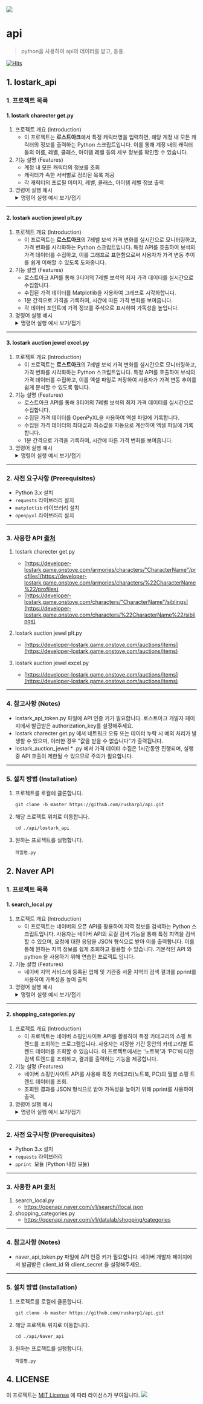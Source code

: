 <img src="https://capsule-render.vercel.app/api?type=waving&amp;color=BDBDC8&amp;height=150&amp;section=header">

# api

> python을 사용하여 api의 데이터를 받고, 응용.

[![Hits](https://hits.seeyoufarm.com/api/count/incr/badge.svg?url=https%3A%2F%2Fgithub.com%2Frusharp1%2Fapi&count_bg=%233B3B3B&title_bg=%23B178BE&icon=&icon_color=%23E7E7E7&title=hits&edge_flat=false)](https://hits.seeyoufarm.com)

## 1\. lostark\_api

### 1\. 프로젝트 목록

#### 1. lostark charecter get.py
1. 프로젝트 개요 (Introduction)
    * 이 프로젝트는 **로스트아크**에서 특정 캐릭터명을 입력하면, 해당 계정 내 모든 캐릭터의 정보를 출력하는 Python 스크립트입니다. 이를 통해 계정 내의 캐릭터들의 이름, 레벨, 클래스, 아이템 레벨 등의 세부 정보를 확인할 수 있습니다.
2. 기능 설명 (Features)
    * 계정 내 모든 캐릭터의 정보를 조회
    * 캐릭터가 속한 서버별로 정리된 목록 제공
    * 각 캐릭터의 프로필 이미지, 레벨, 클래스, 아이템 레벨 정보 출력
3. 명령어 실행 예시
    <details>
      <summary>명령어 실행 예시 보기/접기</summary>
    - 서버명 별로 캐릭터 개수가 출력되며, 프로필 조회가 되는 경우, 프로필을 링크로 제공
        <img src = "https://github.com/user-attachments/assets/799e1620-e08d-42e9-8cc4-fe79a4c1250f" alt = "명령어 실행 예시">
    </br>
      - 캐릭터 프로필 이미지를 찾을 수 없거나, 불러오지 않는 경우 링크가 노출되지 않음
         <img src = "https://github.com/user-attachments/assets/bcb8685e-9d8d-4384-90ae-1a60ca18252a" alt = "명령어 실행 예시">
    </details>
***
#### 2. lostark auction jewel plt.py
1. 프로젝트 개요 (Introduction)
    * 이 프로젝트는 **로스트아크**의 7레벨 보석 가격 변화를 실시간으로 모니터링하고, 가격 변화를 시각화하는 Python 스크립트입니다. 특정 API를 호출하여 보석의 가격 데이터를 수집하고, 이를 그래프로 표현함으로써 사용자가 가격 변동 추이를 쉽게 이해할 수 있도록 도와줍니다.
2. 기능 설명 (Features)
    * 로스트아크 API를 통해 3티어의 7레벨 보석의 최저 가격 데이터를 실시간으로 수집합니다.
    * 수집된 가격 데이터를 Matplotlib을 사용하여 그래프로 시각화합니다.
    * 1분 간격으로 가격을 기록하여, 시간에 따른 가격 변화를 보여줍니다.
    * 각 데이터 포인트에 가격 정보를 주석으로 표시하여 가독성을 높입니다.
3. 명령어 실행 예시
    <details>
      <summary>명령어 실행 예시 보기/접기</summary>
        <img src = "https://github.com/user-attachments/assets/96ca86fa-9123-431d-b29c-f3263234364a" alt = "명령어 실행 예시">
    </details>
***
#### 3. lostark auction jewel excel.py
1. 프로젝트 개요 (Introduction)
    * 이 프로젝트는 **로스트아크**의 7레벨 보석 가격 변화를 실시간으로 모니터링하고, 가격 변화를 시각화하는 Python 스크립트입니다. 특정 API를 호출하여 보석의 가격 데이터를 수집하고, 이를 엑셀 파일로 저장하여 사용자가 가격 변동 추이를 쉽게 분석할 수 있도록 합니다.
2. 기능 설명 (Features)
    * 로스트아크 API를 통해 3티어의 7레벨 보석의 최저 가격 데이터를 실시간으로 수집합니다.
    * 수집된 가격 데이터를 OpenPyXL을 사용하여 엑셀 파일에 기록합니다.
    * 수집된 가격 데이터의 최대값과 최소값을 자동으로 계산하여 엑셀 파일에 기록합니다.
    * 1분 간격으로 가격을 기록하여, 시간에 따른 가격 변화를 보여줍니다.
3. 명령어 실행 예시
      <details>
         <summary>명령어 실행 예시 보기/접기</summary>
            <a href="https://github.com/user-attachments/files/17088528/lostark_jewel_test.xlsx" target="_blank">
          lostark_jewel_test.xlsx 파일 다운로드
        </a>
          </details>
***

### 2\. 사전 요구사항 \(Prerequisites\)

* Python 3.x 설치
* `requests` 라이브러리 설치
* `matplotlib` 라이브러리 설치
* `openpyxl` 라이브러리 설치
***

### 3. 사용한 API [출처](https://developer-lostark.game.onstove.com/)
1.  lostark charecter get.py
    * [https://developer-lostark.game.onstove.com/armories/characters/"CharacterName"/profiles](https://developer-lostark.game.onstove.com/armories/characters/%22CharacterName%22/profiles)
    * [https://developer-lostark.game.onstove.com/characters/"CharacterName"/siblings](https://developer-lostark.game.onstove.com/characters/%22CharacterName%22/siblings)
2. lostark auction jewel plt.py
    * [https://developer-lostark.game.onstove.com/auctions/items](https://developer-lostark.game.onstove.com/auctions/items)

3. lostark auction jewel excel.py
    * [https://developer-lostark.game.onstove.com/auctions/items](https://developer-lostark.game.onstove.com/auctions/items)

***
### 4\. 참고사항 \(Notes\)

* lostark\_api\_token.py 파일에 API 인증 키가 필요합니다. 로스트아크 개발자 페이지에서 발급받은 authorization\_key를 설정해주세요.
* lostark charecter get.py 에서 네트워크 오류 또는 데이터 누락 시 예외 처리가 발생할 수 있으며, 이러한 경우 "값을 받을 수 없습니다"가 출력됩니다.
* lostark\_auction\_jewel \* .py 에서 가격 데이터 수집은 1시간동안 진행되며, 실행 중 API 호출이 제한될 수 있으므로 주의가 필요합니다.

***
### 5\. 설치 방법 \(Installation\)

1. 프로젝트를 로컬에 클론합니다.

    ```
    git clone -b master https://github.com/rusharp1/api.git
    ```
2. 해당 프로젝트 위치로 이동합니다.

    ```
    cd ./api/lostark_api
    ```
3. 원하는 프로젝트를 실행합니다.

    ```
    파일명.py
    ```
## 2\. Naver API
 
### 1\. 프로젝트 목록

#### 1. search_local.py
1. 프로젝트 개요 (Introduction)
    * 이 프로젝트는 네이버의 오픈 API를 활용하여 지역 정보를 검색하는 Python 스크립트입니다. 사용자는 네이버 API의 로컬 검색 기능을 통해 특정 지역을 검색할 수 있으며, 요청에 대한 응답을 JSON 형식으로 받아 이를 출력합니다. 이를 통해 원하는 지역 정보를 쉽게 조회하고 활용할 수 있습니다. 기본적인 API 와 python 을 사용하기 위해 연습한 프로젝트 입니다.
2. 기능 설명 (Features)
    * 네이버 지역 서비스에 등록된 업체 및 기관중 서울 지역의 검색 결과를 pprint를 사용하여 가독성을 높여 출력
3. 명령어 실행 예시
      <details>
         <summary>명령어 실행 예시 보기/접기</summary>
            <img src = "https://github.com/user-attachments/assets/a7e638fd-fc5d-4a6e-8690-63aeebd68a7d" alt = "명령어 실행 예시">
          </details>
***
#### 2. shopping_categories.py
1. 프로젝트 개요 (Introduction)
    * 이 프로젝트는 네이버 쇼핑인사이트 API를 활용하여 특정 카테고리의 쇼핑 트렌드를 조회하는 프로그램입니다. 사용자는 지정한 기간 동안의 카테고리별 트렌드 데이터를 조회할 수 있습니다. 이 프로젝트에서는 '노트북'과 'PC'에 대한 검색 트렌드를 조회하고, 결과를 출력하는 기능을 제공합니다.
2. 기능 설명 (Features)
    * 네이버 쇼핑인사이트 API를 사용해 특정 카테고리(노트북, PC)의 월별 쇼핑 트렌드 데이터를 조회.
    * 조회된 결과를 JSON 형식으로 받아 가독성을 높이기 위해 pprint를 사용하여 출력.
3. 명령어 실행 예시
      <details>
         <summary>명령어 실행 예시 보기/접기</summary>
            <img src = "https://github.com/user-attachments/assets/729568aa-9a2e-4fe6-953a-956c5f9df912" alt = "명령어 실행 예시">
          </details>
***
### 2\. 사전 요구사항 \(Prerequisites\)

* Python 3.x 설치
* `requests` 라이브러리
* `pprint `모듈 (Python 내장 모듈)


***
### 3. 사용한 API [출처](https://developers.naver.com/docs/common/openapiguide/apilist.md#%EB%A1%9C%EA%B7%B8%EC%9D%B8-%EB%B0%A9%EC%8B%9D-%EC%98%A4%ED%94%88-api)
1.  search_local.py
    * https://openapi.naver.com/v1/search//local.json
2. shopping_categories.py
    * https://openapi.naver.com/v1/datalab/shopping/categories

***
### 4\. 참고사항 \(Notes\)
* naver_api_token.py 파일에 API 인증 키가 필요합니다. 네이버 개발자 페이지에서 발급받은 client_id 와 client_secret 을 설정해주세요.
***
### 5\. 설치 방법 \(Installation\)

1. 프로젝트를 로컬에 클론합니다.

    ```
    git clone -b master https://github.com/rusharp1/api.git
    ```
2. 해당 프로젝트 위치로 이동합니다.

    ```
    cd ./api/Naver_api
    ```
3. 원하는 프로젝트를 실행합니다.

    ```
    파일명.py
    ```
## 4. LICENSE 
이 프로젝트는 [MIT License](LICENSE) 에 따라 라이선스가 부여됩니다.
<img src="https://capsule-render.vercel.app/api?type=waving&amp;color=BDBDC8&amp;height=150&amp;section=footer">
